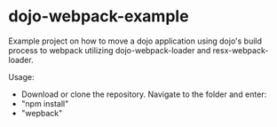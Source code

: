 # dojo-webpack-example

Example project on how to move a dojo application using dojo's build process to webpack utilizing dojo-webpack-loader and resx-webpack-loader.

Usage:
- Download or clone the repository. Navigate to the folder and enter:
- "npm install"
- "wepback"
